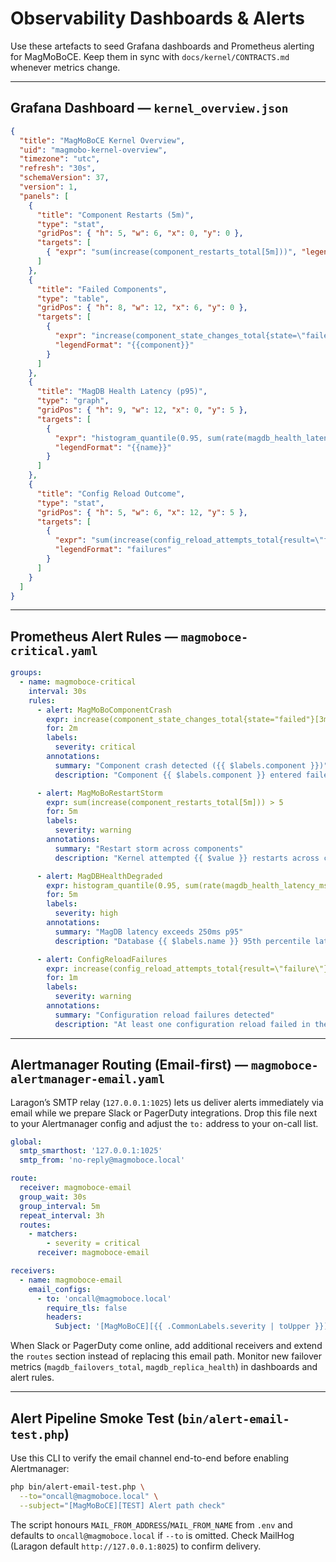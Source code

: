 # Observability Dashboards & Alerts

Use these artefacts to seed Grafana dashboards and Prometheus alerting for MagMoBoCE. Keep them in sync with `docs/kernel/CONTRACTS.md` whenever metrics change.

---

## Grafana Dashboard — `kernel_overview.json`

```json
{
  "title": "MagMoBoCE Kernel Overview",
  "uid": "magmobo-kernel-overview",
  "timezone": "utc",
  "refresh": "30s",
  "schemaVersion": 37,
  "version": 1,
  "panels": [
    {
      "title": "Component Restarts (5m)",
      "type": "stat",
      "gridPos": { "h": 5, "w": 6, "x": 0, "y": 0 },
      "targets": [
        { "expr": "sum(increase(component_restarts_total[5m]))", "legendFormat": "restarts" }
      ]
    },
    {
      "title": "Failed Components",
      "type": "table",
      "gridPos": { "h": 8, "w": 12, "x": 6, "y": 0 },
      "targets": [
        {
          "expr": "increase(component_state_changes_total{state=\"failed\"}[5m])",
          "legendFormat": "{{component}}"
        }
      ]
    },
    {
      "title": "MagDB Health Latency (p95)",
      "type": "graph",
      "gridPos": { "h": 9, "w": 12, "x": 0, "y": 5 },
      "targets": [
        {
          "expr": "histogram_quantile(0.95, sum(rate(magdb_health_latency_ms_bucket[5m])) by (le, name))",
          "legendFormat": "{{name}}"
        }
      ]
    },
    {
      "title": "Config Reload Outcome",
      "type": "stat",
      "gridPos": { "h": 5, "w": 6, "x": 12, "y": 5 },
      "targets": [
        {
          "expr": "sum(increase(config_reload_attempts_total{result=\"failure\"}[30m]))",
          "legendFormat": "failures"
        }
      ]
    }
  ]
}
```

---

## Prometheus Alert Rules — `magmoboce-critical.yaml`

```yaml
groups:
  - name: magmoboce-critical
    interval: 30s
    rules:
      - alert: MagMoBoComponentCrash
        expr: increase(component_state_changes_total{state="failed"}[3m]) > 0
        for: 2m
        labels:
          severity: critical
        annotations:
          summary: "Component crash detected ({{ $labels.component }})"
          description: "Component {{ $labels.component }} entered failed state {{ $value }} times in the last 3 minutes."

      - alert: MagMoBoRestartStorm
        expr: sum(increase(component_restarts_total[5m])) > 5
        for: 5m
        labels:
          severity: warning
        annotations:
          summary: "Restart storm across components"
          description: "Kernel attempted {{ $value }} restarts across components within five minutes."

      - alert: MagDBHealthDegraded
        expr: histogram_quantile(0.95, sum(rate(magdb_health_latency_ms_bucket[5m])) by (le, name)) > 250
        for: 5m
        labels:
          severity: high
        annotations:
          summary: "MagDB latency exceeds 250ms p95"
          description: "Database {{ $labels.name }} 95th percentile latency is {{ $value }}ms (>250ms) over five minutes."

      - alert: ConfigReloadFailures
        expr: increase(config_reload_attempts_total{result=\"failure\"}[15m]) > 0
        for: 1m
        labels:
          severity: warning
        annotations:
          summary: "Configuration reload failures detected"
          description: "At least one configuration reload failed in the last 15 minutes. Check audit logs and validation output."
```

---

## Alertmanager Routing (Email-first) — `magmoboce-alertmanager-email.yaml`

Laragon’s SMTP relay (`127.0.0.1:1025`) lets us deliver alerts immediately via email while we prepare Slack or PagerDuty integrations. Drop this file next to your Alertmanager config and adjust the `to:` address to your on-call list.

```yaml
global:
  smtp_smarthost: '127.0.0.1:1025'
  smtp_from: 'no-reply@magmoboce.local'

route:
  receiver: magmoboce-email
  group_wait: 30s
  group_interval: 5m
  repeat_interval: 3h
  routes:
    - matchers:
        - severity = critical
      receiver: magmoboce-email

receivers:
  - name: magmoboce-email
    email_configs:
      - to: 'oncall@magmoboce.local'
        require_tls: false
        headers:
          Subject: '[MagMoBoCE][{{ .CommonLabels.severity | toUpper }}] {{ .CommonAnnotations.summary }}'
```

When Slack or PagerDuty come online, add additional receivers and extend the `routes` section instead of replacing this email path. Monitor new failover metrics (`magdb_failovers_total`, `magdb_replica_health`) in dashboards and alert rules.

---

## Alert Pipeline Smoke Test (`bin/alert-email-test.php`)

Use this CLI to verify the email channel end-to-end before enabling Alertmanager:

```bash
php bin/alert-email-test.php \
  --to="oncall@magmoboce.local" \
  --subject="[MagMoBoCE][TEST] Alert path check"
```

The script honours `MAIL_FROM_ADDRESS`/`MAIL_FROM_NAME` from `.env` and defaults to `oncall@magmoboce.local` if `--to` is omitted. Check MailHog (Laragon default `http://127.0.0.1:8025`) to confirm delivery.
